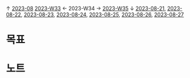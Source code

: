 
↑ [2023-08](2023-08.md)
[2023-W33](2023-W33.md) ← 2023-W34 → [2023-W35](2023-W35.md)
↓ [2023-08-21](2023-08-21.md), [2023-08-22](2023-08-22.md), [2023-08-23](2023-08-23.md), [2023-08-24](2023-08-24.md), [2023-08-25](2023-08-25.md), [2023-08-26](2023-08-26.md), [2023-08-27](2023-08-27.md)

# 목표



# 노트





